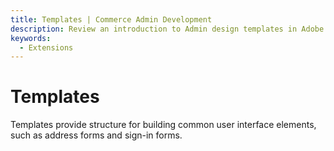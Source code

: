 ```yaml
---
title: Templates | Commerce Admin Development
description: Review an introduction to Admin design templates in Adobe Commerce and Magento Open Source.
keywords:
  - Extensions
---
```


# Templates

Templates provide structure for building common user interface elements, such as address forms and sign-in forms.
